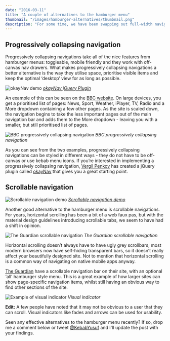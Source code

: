 ```yaml
---
date: "2016-03-11"
title: "A couple of alternatives to the hamburger menu"
thumbnail: "/images/hamburger-alternatives/thumbnail.png"
description: "For some time, we have been swapping out full-width navigation bars for hamburger menus at smaller breakpoints - this is a great technique that optimises the space, or lack of space, at desktop and mobile sizes. But what about the masses of unused screen real-estate once the full-width navigation has turned into a hamburger?"
---
```

## Progressively collapsing navigation

Progressively collapsing navigations take all of the nice features from hamburger menus: toggleable, mobile friendly and they work with off-canvas nav drawers. What makes progressively collapsing navigations a better alternative is the way they utilise space, prioritise visible items and keep the optimal ‘desktop’ view for as long as possible.

![okayNav demo](/images/hamburger-alternatives/okayNav.gif)
_[okayNav jQuery Plugin](https://github.com/VPenkov/okayNav)_

An example of this can be seen on the [BBC website](http://www.bbc.co.uk/). On large devices, you get a prioritised list of pages: News, Sport, Weather, iPlayer, TV, Radio and a More dropdown containing a few other pages. As the site is scaled down, the navigation begins to take the less important pages out of the main navigation bar and adds them to the More dropdown - leaving you with a smaller, but still prioritised list of pages.

![BBC progressively collapsing navigation](/images/hamburger-alternatives/bbc.jpg)
_BBC progressively collapsing navigation_

As you can see from the two examples, progressively collapsing navigations can be styled in different ways - they do not have to be off-canvas or use kebab menu icons. If you’re interested in implementing a progressively collapsing navigation, [Vergil Penkov](https://twitter.com/vergilpenkov) has created a jQuery plugin called [okayNav](https://github.com/VPenkov/okayNav) that gives you a great starting point.

## Scrollable navigation

![Scrollable navigation demo](/images/hamburger-alternatives/scrollable.gif)
_[Scrollable navigation demo](http://codepen.io/KenanYusuf/pen/grPeWj)_

Another good alternative to the hamburger menu is scrollable navigations. For years, horizontal scrolling has been a bit of a web faux pas, but with the material design guidelines introducing scrollable tabs, we seem to have had a shift in opinion.

![The Guardian scrollable navigation](/images/hamburger-alternatives/theguardian.jpg)
_The Guardian scrollable navigation_

Horizontal scrolling doesn’t always have to have ugly grey scrollbars; most modern browsers now have self-hiding transparent bars, so it doesn’t really affect your beautifully designed site. Not to mention that horizontal scrolling is a common way of navigating on native mobile apps anyway.

[The Guardian](http://www.theguardian.com) have a scrollable navigation bar on their site, with an optional ‘all’ hamburger style menu. This is a great example of how larger sites can show page-specific navigation items, whilst still having an obvious way to find other sections of the site.

![Example of visual indicator](/images/hamburger-alternatives/visual-indicator.png)
_Visual indicator_

**Edit:** A few people have noted that it may not be obvious to a user that they can scroll. Visual indicators like fades and arrows can be used for usability.

Seen any effective alternatives to the hamburger menu recently? If so, drop me a comment below or tweet [@KebabYusuf](http://twitter.com/KebabYusuf) and I'll update the post with your findings.
